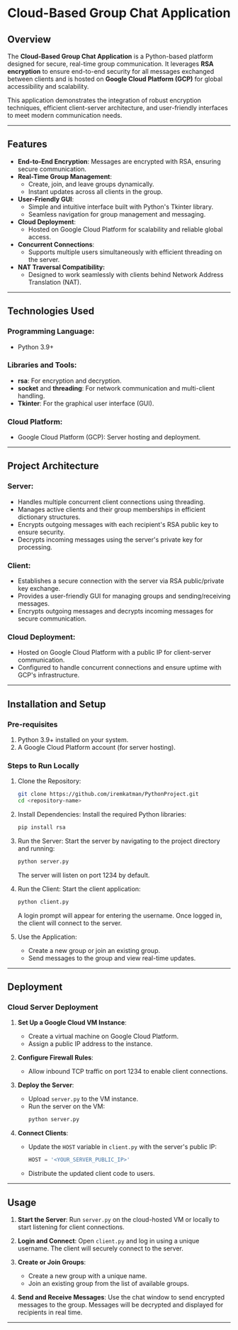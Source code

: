 # Cloud-Based Group Chat Application

## Overview
The **Cloud-Based Group Chat Application** is a Python-based platform designed for secure, real-time group communication. It leverages **RSA encryption** to ensure end-to-end security for all messages exchanged between clients and is hosted on **Google Cloud Platform (GCP)** for global accessibility and scalability.

This application demonstrates the integration of robust encryption techniques, efficient client-server architecture, and user-friendly interfaces to meet modern communication needs.

---

## Features
- **End-to-End Encryption**: Messages are encrypted with RSA, ensuring secure communication.
- **Real-Time Group Management**: 
  - Create, join, and leave groups dynamically.
  - Instant updates across all clients in the group.
- **User-Friendly GUI**: 
  - Simple and intuitive interface built with Python's Tkinter library.
  - Seamless navigation for group management and messaging.
- **Cloud Deployment**: 
  - Hosted on Google Cloud Platform for scalability and reliable global access.
- **Concurrent Connections**: 
  - Supports multiple users simultaneously with efficient threading on the server.
- **NAT Traversal Compatibility:**
  -  Designed to work seamlessly with clients behind Network Address Translation (NAT).

---

## Technologies Used
### Programming Language:
- Python 3.9+

### Libraries and Tools:
- **rsa**: For encryption and decryption.
- **socket** and **threading**: For network communication and multi-client handling.
- **Tkinter**: For the graphical user interface (GUI).

### Cloud Platform:
- Google Cloud Platform (GCP): Server hosting and deployment.

---

## Project Architecture

### Server:
- Handles multiple concurrent client connections using threading.
- Manages active clients and their group memberships in efficient dictionary structures.
- Encrypts outgoing messages with each recipient's RSA public key to ensure security.
- Decrypts incoming messages using the server's private key for processing.

### Client:
- Establishes a secure connection with the server via RSA public/private key exchange.
- Provides a user-friendly GUI for managing groups and sending/receiving messages.
- Encrypts outgoing messages and decrypts incoming messages for secure communication.

### Cloud Deployment:
- Hosted on Google Cloud Platform with a public IP for client-server communication.
- Configured to handle concurrent connections and ensure uptime with GCP's infrastructure.

---

## Installation and Setup

### Pre-requisites
1. Python 3.9+ installed on your system.
2. A Google Cloud Platform account (for server hosting).

### Steps to Run Locally

1. Clone the Repository:
   ```bash
   git clone https://github.com/iremkatman/PythonProject.git
   cd <repository-name>
   ```

2. Install Dependencies:
   Install the required Python libraries:
   ```bash
   pip install rsa
   ```

3. Run the Server:
   Start the server by navigating to the project directory and running:
   ```bash
   python server.py
   ```
   The server will listen on port 1234 by default.

4. Run the Client:
   Start the client application:
   ```bash
   python client.py
   ```
   A login prompt will appear for entering the username. Once logged in, the client will connect to the server.

5. Use the Application:
   - Create a new group or join an existing group.
   - Send messages to the group and view real-time updates.

---

## Deployment

### **Cloud Server Deployment**
1. **Set Up a Google Cloud VM Instance**:
   - Create a virtual machine on Google Cloud Platform.
   - Assign a public IP address to the instance.

2. **Configure Firewall Rules**:
   - Allow inbound TCP traffic on port 1234 to enable client connections.

3. **Deploy the Server**:
   - Upload `server.py` to the VM instance.
   - Run the server on the VM:
     ```bash
     python server.py
     ```

4. **Connect Clients**:
   - Update the `HOST` variable in `client.py` with the server's public IP:
     ```python
     HOST = '<YOUR_SERVER_PUBLIC_IP>'
     ```
   - Distribute the updated client code to users.

---

## **Usage**

1. **Start the Server**:
   Run `server.py` on the cloud-hosted VM or locally to start listening for client connections.

2. **Login and Connect**:
   Open `client.py` and log in using a unique username. The client will securely connect to the server.

3. **Create or Join Groups**:
   - Create a new group with a unique name.
   - Join an existing group from the list of available groups.

4. **Send and Receive Messages**:
   Use the chat window to send encrypted messages to the group. Messages will be decrypted and displayed for recipients in real time.

---

